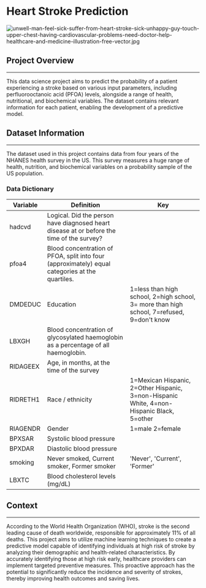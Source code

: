 # Heart Stroke Prediction

![unwell-man-feel-sick-suffer-from-heart-stroke-sick-unhappy-guy-touch-upper-chest-having-cardiovascular-problems-need-doctor-help-healthcare-and-medicine-illustration-free-vector.jpg](attachment:unwell-man-feel-sick-suffer-from-heart-stroke-sick-unhappy-guy-touch-upper-chest-having-cardiovascular-problems-need-doctor-help-healthcare-and-medicine-illustration-free-vector.jpg)

## Project Overview
---
This data science project aims to predict the probability of a patient experiencing a stroke based on various input parameters, including perfluorooctanoic acid (PFOA) levels, alongside a range of health, nutritional, and biochemical variables. The dataset contains relevant information for each patient, enabling the development of a predictive model.

## Dataset Information
---
The dataset used in this project contains data from four years of the NHANES health survey in the US. This survey measures a huge range of health, nutrition, and biochemical variables on a probability sample of the US population.

### Data Dictionary

| Variable 	| Definition                                                                                       	| Key                                                                                       	|
|----------	|--------------------------------------------------------------------------------------------------	|-------------------------------------------------------------------------------------------	|
| hadcvd   	| Logical. Did the person have diagnosed heart disease at or before the time of the survey?        	|                                                                                           	|
| pfoa4    	| Blood concentration of PFOA, split into four (approximately) equal categories at the quartiles.  	|                                                                                           	|
| DMDEDUC  	| Education                                                                                        	| 1=less than high school, 2=high school, 3= more than high school, 7=refused, 9=don't know 	|
| LBXGH    	| Blood concentration of glycosylated haemoglobin as a percentage of all haemoglobin.              	|                                                                                           	|
| RIDAGEEX 	| Age, in months, at the time of the survey                                                        	|                                                                                           	|
| RIDRETH1 	| Race / ethnicity                                                                                 	| 1=Mexican Hispanic, 2=Other Hispanic, 3=non-Hispanic White, 4=non-Hispanic Black, 5=other 	|
| RIAGENDR 	| Gender                                                                                           	| 1=male 2=female                                                                           	|
| BPXSAR   	| Systolic blood pressure                                                                          	|                                                                                           	|
| BPXDAR   	| Diastolic blood pressure                                                                         	|                                                                                           	|
| smoking  	| Never smoked, Current smoker, Former smoker                                                      	| 'Never', 'Current', 'Former'                                                              	|
| LBXTC    	| Blood cholesterol levels (mg/dL)                                                                 	|                                                                                           	|

## Context
___
According to the World Health Organization (WHO), stroke is the second leading cause of death worldwide, responsible for approximately 11% of all deaths. This project aims to utilize machine learning techniques to create a predictive model capable of identifying individuals at high risk of stroke by analyzing their demographic and health-related characteristics. By accurately identifying those at high risk early, healthcare providers can implement targeted preventive measures. This proactive approach has the potential to significantly reduce the incidence and severity of strokes, thereby improving health outcomes and saving lives.
